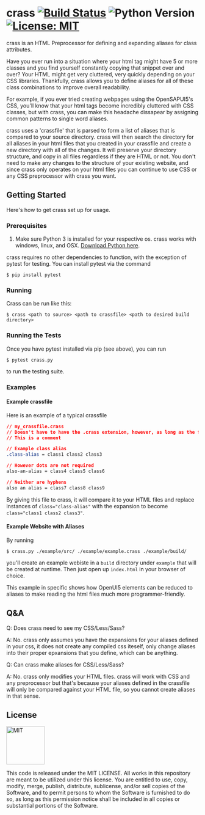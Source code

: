 # crass [![Build Status](https://travis-ci.org/surrsurus/crass.svg?branch=master)](https://travis-ci.org/surrsurus/crass) ![Python Version](https://img.shields.io/badge/python-3-green.svg) [![License: MIT](https://img.shields.io/badge/License-MIT-yellow.svg)](https://opensource.org/licenses/MIT)

crass is an HTML Preprocessor for defining and expanding aliases for class attributes. 

Have you ever run into a situation where your html tag might have 5 or more classes and you find yourself constantly copying that snippet over and over? Your HTML might get very cluttered, very quickly depending on your CSS libraries. Thankfully, crass allows you to define aliases for all of these class combinations to improve overall readability. 

For example, if you ever tried creating webpages using the OpenSAPUI5's CSS, you'll know that your html tags become incredibly cluttered with CSS classes, but with crass, you can make this headache dissapear by assigning common patterns to single word aliases.

crass uses a 'crassfile' that is parsed to form a list of aliases that is compared to your source directory. crass will then search the directory for all aliases in your html files that you created in your crassfile and create a new directory with all of the changes. It will preserve your directory structure, and copy in all files regardless if they are HTML or not. You don't need to make any changes to the structure of your existing website, and since crass only operates on your html files you can continue to use CSS or any CSS preprocessor with crass you want.

## Getting Started

Here's how to get crass set up for usage.

### Prerequisites

1. Make sure Python 3 is installed for your respective os. crass works with windows, linux, and OSX. [Download Python here](https://www.python.org/downloads/).

crass requires no other dependencies to function, with the exception of pytest for testing. You can install pytest via the command

```
$ pip install pytest
```

### Running

Crass can be run like this:

```
$ crass <path to source> <path to crassfile> <path to desired build directory>
```

### Running the Tests

Once you have pytest installed via pip (see above), you can run

```
$ pytest crass.py
```

to run the testing suite.

### Examples

#### Example crassfile

Here is an example of a typical crassfile

```css
// my_crassfile.crass
// Doesn't have to have the .crass extension, however, as long as the file is in this format
// This is a comment

// Example class alias
.class-alias = class1 class2 class3

// However dots are not required
also-an-alias = class4 class5 class6

// Neither are hyphens
also an alias = class7 class8 class9

```

By giving this file to crass, it will compare it to your HTML files and replace instances of `class="class-alias"` with the expansion to become `class="class1 class2 class3"`.

#### Example Website with Aliases

By running 

```
$ crass.py ./example/src/ ./example/example.crass ./example/build/
```

 you'll create an example webiste in a `build` directory under `example` that will be created at runtime. Then just open up `index.html` in your browser of choice.

This example in specific shows how OpenUI5 elements can be reduced to aliases to make reading the html files much more programmer-friendly.

## Q&A

Q: Does crass need to see my CSS/Less/Sass?

A: No. crass only assumes you have the expansions for your aliases defined in your css, it does not create any compiled css iteself, only change aliases into their proper epxansions that you define, which can be anything.

Q: Can crass make aliases for CSS/Less/Sass?

A: No. crass only modifies your HTML files. crass will work with CSS and any preprocessor but that's because your aliases defined in the crassfile will only be compared against your HTML file, so you cannot create aliases in that sense.

## License

<img align="center" src="https://pre00.deviantart.net/4938/th/pre/f/2016/070/3/b/mit_license_logo_by_excaliburzero-d9ur2lg.png" alt="MIT" width=100>

This code is released under the MIT LICENSE. All works in this repository are meant to be utilized under this license. You are entitled to use, copy, modify, merge, publish, distribute, sublicense, and/or sell copies of the Software, and to permit persons to whom the Software is furnished to do so, as long as this permission notice shall be included in all copies or substantial portions of the Software.

